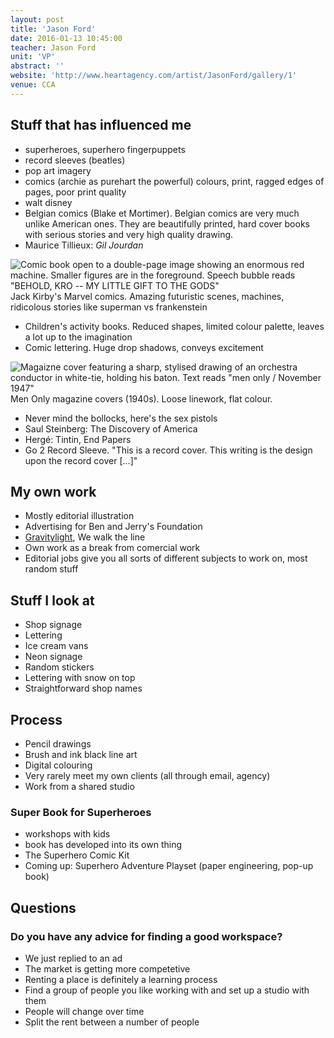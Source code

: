 ```yaml
---
layout: post
title: 'Jason Ford'
date: 2016-01-13 10:45:00
teacher: Jason Ford
unit: 'VP'
abstract: ''
website: 'http://www.heartagency.com/artist/JasonFord/gallery/1'
venue: CCA
---
```


## Stuff that has influenced me

- superheroes, superhero fingerpuppets
- record sleeves (beatles)
- pop art imagery
- comics (archie as purehart the powerful) colours, print, ragged edges of pages, poor print quality
- walt disney
- Belgian comics (Blake et Mortimer). Belgian comics are very much unlike American ones. They are beautifully printed, hard cover books with serious stories and very high quality drawing.
- Maurice Tillieux: _Gil Jourdan_

![Comic book open to a double-page image showing an enormous red machine. Smaller figures are in the foreground. Speech bubble reads "BEHOLD, KRO -- MY LITTLE GIFT TO THE GODS"](/assets/notes/jack-kirby-eternals-splash-pages-2.jpg)
Jack Kirby's Marvel comics. Amazing futuristic scenes, machines, ridicolous stories like superman vs frankenstein

- Children's activity books. Reduced shapes, limited colour palette, leaves a lot up to the imagination
- Comic lettering. Huge drop shadows, conveys excitement

![Magaizne cover featuring a sharp, stylised drawing of an orchestra conductor in white-tie, holding his baton. Text reads "men only / November 1947"](https://www.fulltable.com/vts/m/mag/coversmo/SH686.jpg)
Men Only magazine covers (1940s). Loose linework, flat colour.

- Never mind the bollocks, here's the sex pistols
- Saul Steinberg: The Discovery of America
- Hergé: Tintin, End Papers
- Go 2 Record Sleeve. "This is a record cover. This writing is the design upon the record cover [...]"

## My own work

- Mostly editorial illustration
- Advertising for Ben and Jerry's Foundation
- [Gravitylight](http://www.benjerry.co.uk/whats-new/gravity-light-kapow), We walk the line
- Own work as a break from comercial work
- Editorial jobs give you all sorts of different subjects to work on, most random stuff

## Stuff I look at

- Shop signage
- Lettering
- Ice cream vans
- Neon signage
- Random stickers
- Lettering with snow on top
- Straightforward shop names

## Process

- Pencil drawings
- Brush and ink black line art
- Digital colouring
- Very rarely meet my own clients (all through email, agency)
- Work from a shared studio

### Super Book for Superheroes

- workshops with kids
- book has developed into its own thing
- The Superhero Comic Kit
- Coming up: Superhero Adventure Playset (paper engineering, pop-up book)

## Questions

### Do you have any advice for finding a good workspace?

- We just replied to an ad
- The market is getting more competetive
- Renting a place is definitely a learning process
- Find a group of people you like working with and set up a studio with them
- People will change over time
- Split the rent between a number of people
